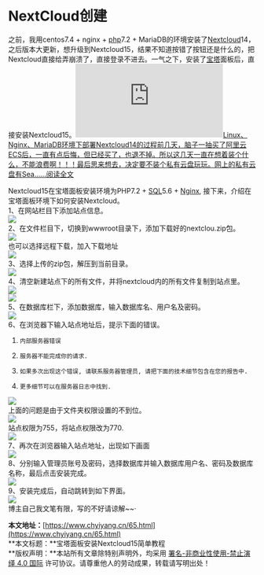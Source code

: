 # NextCloud创建

之前，我用centos7.4 + nginx + [php](https://www.chyiyang.cn/tag/php/)7.2 + MariaDB的环境安装了[Nextcloud](https://www.chyiyang.cn/tag/nextcloud/)14，之后版本大更新，想升级到Nextcloud15，结果不知道按错了按钮还是什么的，把Nextcloud直接给弄崩溃了，直接登录不进去。一气之下，安装了[宝塔](https://www.chyiyang.cn/tag/bt/)面板后，直接安装Nextcloud15。[![Linux&#x3001;Nginx&#x3001;MariaDB&#x73AF;&#x5883;&#x4E0B;&#x90E8;&#x7F72;Nextcloud14&#x7684;&#x8FC7;&#x7A0B;](https://www.chyiyang.cn/wp-content/themes/Nana/timthumb.php?src=https://i.loli.net/2018/11/01/5bdb1a546cf3e.png&w=480&h=312&zc=1)Linux、Nginx、MariaDB环境下部署Nextcloud14的过程前几天，脑子一抽买了阿里云ECS后，一直有点后悔，但已经买了，也退不掉。所以这几天一直在想着装个什么，不能浪费啊！！！最后思来想去，决定要不装个私有云盘玩玩。网上的私有云盘有Sea......阅读全文](https://www.chyiyang.cn/12.html)

Nextcloud15在宝塔面板安装环境为PHP7.2 + [SQL](https://www.chyiyang.cn/tag/sql/)5.6 + [Nginx](https://www.chyiyang.cn/tag/nginx/), 接下来，介绍在宝塔面板环境下如何安装Nextcloud。  
1、在网站栏目下添加站点信息。  
[![](https://img.chyiyang.net/images/2019/01/25/QQ20190125221511.png)](https://img.chyiyang.net/images/2019/01/25/QQ20190125221511.png)  
2、在文件栏目下，切换到wwwroot目录下，添加下载好的nextclou.zip包。  
[![](https://img.chyiyang.net/images/2019/01/25/12.png)](https://img.chyiyang.net/images/2019/01/25/12.png)  
也可以选择远程下载，加入下载地址  
[![](https://img.chyiyang.net/images/2019/01/26/130.png)](https://img.chyiyang.net/images/2019/01/26/130.png)  
3、选择上传的zip包，解压到当前目录。  
[![](https://img.chyiyang.net/images/2019/01/25/123.png)](https://img.chyiyang.net/images/2019/01/25/123.png)  
4、清空新建站点下的所有文件，并将nextcloud内的所有文件复制到站点里。  
[![](https://img.chyiyang.net/images/2019/01/26/12222.png)](https://img.chyiyang.net/images/2019/01/26/12222.png)  
[![](https://img.chyiyang.net/images/2019/01/26/134.png)](https://img.chyiyang.net/images/2019/01/26/134.png)  
5、在数据库栏下，添加数据库，输入数据库名、用户名及密码。  
[![](https://img.chyiyang.net/images/2019/01/26/145.png)](https://img.chyiyang.net/images/2019/01/26/145.png)  
6、在浏览器下输入站点地址后，提示下面的错误。

1. ```text
   内部服务器错误
   ```
2. ```text
   服务器不能完成你的请求.
   ```
3. ```text
   如果多次出现这个错误, 请联系服务器管理员, 请把下面的技术细节包含在您的报告中.
   ```
4. ```text
   更多细节可以在服务器日志中找到.
   ```

[![](https://img.chyiyang.net/images/2019/01/26/136.png)](https://img.chyiyang.net/images/2019/01/26/136.png)  
上面的问题是由于文件夹权限设置的不到位。  
[![](https://img.chyiyang.net/images/2019/01/26/166.png)](https://img.chyiyang.net/images/2019/01/26/166.png)  
站点权限为755，将站点权限改为770.  
[![](https://img.chyiyang.net/images/2019/01/26/125.png)](https://img.chyiyang.net/images/2019/01/26/125.png)  
7、再次在浏览器输入站点地址，出现如下画面  
[![](https://img.chyiyang.net/images/2019/01/26/126.png)](https://img.chyiyang.net/images/2019/01/26/126.png)  
8、分别输入管理员账号及密码，选择数据库并输入数据库用户名、密码及数据库名称，最后点击安装完成。  
[![](https://img.chyiyang.net/images/2019/01/26/127.png)](https://img.chyiyang.net/images/2019/01/26/127.png)  
9、安装完成后，自动跳转到如下界面。  
[![](https://img.chyiyang.net/images/2019/01/26/128.png)](https://img.chyiyang.net/images/2019/01/26/128.png)  
博主自己我文笔有限，写的不好请谅解~~·

**本文地址：**[https://www.chyiyang.cn/65.html](https://www.chyiyang.cn/65.html)  
**本文标题：**宝塔面板安装Nextcloud15简单教程  
**版权声明：**本站所有文章除特别声明外，均采用 [署名-非商业性使用-禁止演绎 4.0 国际](https://creativecommons.org/licenses/by-nc-sa/4.0/deed.zh) 许可协议。请尊重他人的劳动成果，转载请写明出处！

